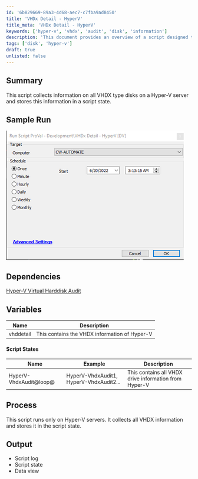 ```yaml
---
id: '6b829669-89a3-4d68-aec7-c7fba9ad8450'
title: 'VHDx Detail - HyperV'
title_meta: 'VHDx Detail - HyperV'
keywords: ['hyper-v', 'vhdx', 'audit', 'disk', 'information']
description: 'This document provides an overview of a script designed to collect and store information about all VHDX type disks on a Hyper-V server. It details the script process, variables, and output, making it a useful resource for administrators managing Hyper-V environments.'
tags: ['disk', 'hyper-v']
draft: true
unlisted: false
---
```


## Summary

This script collects information on all VHDX type disks on a Hyper-V server and stores this information in a script state.

## Sample Run

![Sample Run](../../static/img/VHDx-Detail---HyperV/image_1.png)

## Dependencies

[Hyper-V Virtual Harddisk Audit](https://proval.itglue.com/DOC-5078775-10218220)

## Variables

| Name       | Description                               |
|------------|-------------------------------------------|
| vhddetail  | This contains the VHDX information of Hyper-V |

#### Script States

| Name                     | Example                         | Description                                      |
|--------------------------|---------------------------------|--------------------------------------------------|
| HyperV-VhdxAudit@loop@  | HyperV-VhdxAudit1, HyperV-VhdxAudit2... | This contains all VHDX drive information from Hyper-V |

## Process

This script runs only on Hyper-V servers. It collects all VHDX information and stores it in the script state.

## Output

- Script log
- Script state
- Data view



